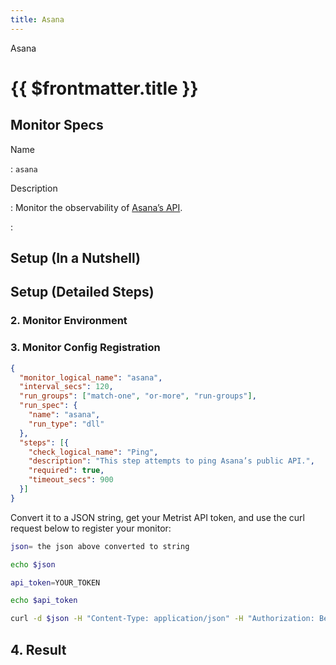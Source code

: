 ```yaml
---
title: Asana
---
```


Asana

# {{ $frontmatter.title }}

## Monitor Specs

Name

: `asana`

Description

: Monitor the observability of [Asana’s API](https://developers.asana.com/docs).

: &nbsp;

## Setup (In a Nutshell)

<!--@include: /parts/setup-in-a-nutshell.md-->

## Setup (Detailed Steps)

<!--@include: /parts/setup-detailed-steps-pre-requisites.md-->

### 2. Monitor Environment

<!--@include: /parts/setup-detailed-steps-2-monitor-configuration.md-->



### 3. Monitor Config Registration

<!--@include: /parts/setup-detailed-steps-3-monitor-registration.md-->

```json
{
  "monitor_logical_name": "asana",
  "interval_secs": 120,
  "run_groups": ["match-one", "or-more", "run-groups"],
  "run_spec": {
    "name": "asana",
    "run_type": "dll"
  },
  "steps": [{
    "check_logical_name": "Ping",
    "description": "This step attempts to ping Asana’s public API.",
    "required": true,
    "timeout_secs": 900
  }]
}
```

Convert it to a JSON string, get your Metrist API token, and use the curl request below to register your monitor:

```sh
json= the json above converted to string

echo $json

api_token=YOUR_TOKEN

echo $api_token

curl -d $json -H "Content-Type: application/json" -H "Authorization: Bearer $api_token" 'https://app.metrist.io/api/v0/monitor-config'

```

<!--@include: /parts/setup-detailed-steps-3-monitor-registration-api-tip.md-->

<!--@include: /parts/setup-detailed-steps-3-monitor-registration-stdout.md-->

## 4. Result

<!--@include: /parts/setup-detailed-steps-4-result.md-->